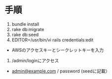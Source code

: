 # 手順
1. bundle install
1. rake db:migrate
1. rake db:seed
1. EDITOR=/usr/bin/vi rails credentials:edit
  - AWSのアクセスキーとシークレットキーを入力
1. /admin/loginにアクセス
  - admin@example.com / password (seedに記載）
